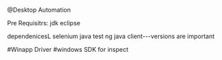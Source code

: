 @Desktop Automation

Pre Requisitrs:
jdk
eclipse

dependenicesL
selenium java
test ng
java client---versions are important

#Winapp Driver 
#windows SDK  for inspect
